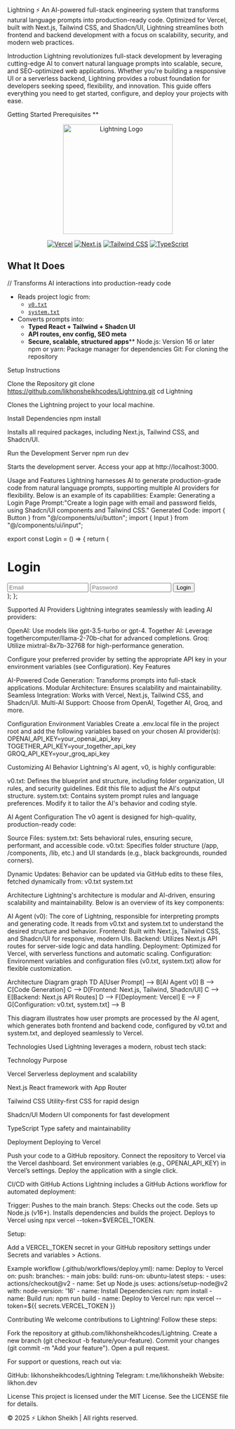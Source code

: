 Lightning ⚡
An AI-powered full-stack engineering system that transforms natural language prompts into production-ready code. Optimized for Vercel, built with Next.js, Tailwind CSS, and Shadcn/UI, Lightning streamlines both frontend and backend development with a focus on scalability, security, and modern web practices.

Introduction
Lightning revolutionizes full-stack development by leveraging cutting-edge AI to convert natural language prompts into scalable, secure, and SEO-optimized web applications. Whether you're building a responsive UI or a serverless backend, Lightning provides a robust foundation for developers seeking speed, flexibility, and innovation. This guide offers everything you need to get started, configure, and deploy your projects with ease.

Getting Started
Prerequisites
**<div align="center">
  <img src="https://raw.githubusercontent.com/likhonsheikhcodes/Lightning/main/public/lightning-logo.svg" alt="Lightning Logo" width="250" height="250"/>

  [![Vercel](https://img.shields.io/badge/Vercel-000000?style=for-the-badge&logo=vercel&logoColor=white)](https://vercel.com)
  [![Next.js](https://img.shields.io/badge/Next.js-000000?style=for-the-badge&logo=next.js&logoColor=white)](https://nextjs.org/)
  [![Tailwind CSS](https://img.shields.io/badge/Tailwind_CSS-38B2AC?style=for-the-badge&logo=tailwind-css&logoColor=white)](https://tailwindcss.com)
  [![TypeScript](https://img.shields.io/badge/TypeScript-007ACC?style=for-the-badge&logo=typescript&logoColor=white)](https://www.typescriptlang.org/)
</div>

## What It Does

// Transforms AI interactions into production-ready code
- Reads project logic from:
  - [`v0.txt`](https://raw.githubusercontent.com/likhonsheikhcodes/Lightning/main/v0.txt)
  - [`system.txt`](https://raw.githubusercontent.com/likhonsheikhcodes/Lightning/main/system.txt)
- Converts prompts into:
  - **Typed React + Tailwind + Shadcn UI**
  - **API routes, env config, SEO meta**
  - **Secure, scalable, structured apps****
Node.js: Version 16 or later
npm or yarn: Package manager for dependencies
Git: For cloning the repository

Setup Instructions

Clone the Repository
git clone https://github.com/likhonsheikhcodes/Lightning.git
cd Lightning

Clones the Lightning project to your local machine.

Install Dependencies
npm install

Installs all required packages, including Next.js, Tailwind CSS, and Shadcn/UI.

Run the Development Server
npm run dev

Starts the development server. Access your app at http://localhost:3000.



Usage and Features
Lightning harnesses AI to generate production-grade code from natural language prompts, supporting multiple AI providers for flexibility. Below is an example of its capabilities:
Example: Generating a Login Page
Prompt:"Create a login page with email and password fields, using Shadcn/UI components and Tailwind CSS."
Generated Code:
import { Button } from "@/components/ui/button";
import { Input } from "@/components/ui/input";

export const Login = () => {
  return (
    <div className="flex items-center justify-center min-h-screen bg-black">
      <div className="p-6 bg-white rounded-lg shadow-lg border border-white/10">
        <h1 className="text-2xl font-bold mb-4">Login</h1>
        <Input type="email" placeholder="Email" className="mb-4" />
        <Input type="password" placeholder="Password" className="mb-4" />
        <Button variant="ghost">Login</Button>
      </div>
    </div>
  );
};

Supported AI Providers
Lightning integrates seamlessly with leading AI providers:

OpenAI: Use models like gpt-3.5-turbo or gpt-4.
Together AI: Leverage togethercomputer/llama-2-70b-chat for advanced completions.
Groq: Utilize mixtral-8x7b-32768 for high-performance generation.

Configure your preferred provider by setting the appropriate API key in your environment variables (see Configuration).
Key Features

AI-Powered Code Generation: Transforms prompts into full-stack applications.
Modular Architecture: Ensures scalability and maintainability.
Seamless Integration: Works with Vercel, Next.js, Tailwind CSS, and Shadcn/UI.
Multi-AI Support: Choose from OpenAI, Together AI, Groq, and more.


Configuration
Environment Variables
Create a .env.local file in the project root and add the following variables based on your chosen AI provider(s):
OPENAI_API_KEY=your_openai_api_key
TOGETHER_API_KEY=your_together_api_key
GROQ_API_KEY=your_groq_api_key

Customizing AI Behavior
Lightning's AI agent, v0, is highly configurable:

v0.txt: Defines the blueprint and structure, including folder organization, UI rules, and security guidelines. Edit this file to adjust the AI's output structure.
system.txt: Contains system prompt rules and language preferences. Modify it to tailor the AI's behavior and coding style.

AI Agent Configuration
The v0 agent is designed for high-quality, production-ready code:

Source Files:
system.txt: Sets behavioral rules, ensuring secure, performant, and accessible code.
v0.txt: Specifies folder structure (/app, /components, /lib, etc.) and UI standards (e.g., black backgrounds, rounded corners).


Dynamic Updates: Behavior can be updated via GitHub edits to these files, fetched dynamically from:
v0.txt
system.txt




Architecture
Lightning's architecture is modular and AI-driven, ensuring scalability and maintainability. Below is an overview of its key components:

AI Agent (v0): The core of Lightning, responsible for interpreting prompts and generating code. It reads from v0.txt and system.txt to understand the desired structure and behavior.
Frontend: Built with Next.js, Tailwind CSS, and Shadcn/UI for responsive, modern UIs.
Backend: Utilizes Next.js API routes for server-side logic and data handling.
Deployment: Optimized for Vercel, with serverless functions and automatic scaling.
Configuration: Environment variables and configuration files (v0.txt, system.txt) allow for flexible customization.

Architecture Diagram
graph TD
    A[User Prompt] --> B[AI Agent v0]
    B --> C[Code Generation]
    C --> D[Frontend: Next.js, Tailwind, Shadcn/UI]
    C --> E[Backend: Next.js API Routes]
    D --> F[Deployment: Vercel]
    E --> F
    G[Configuration: v0.txt, system.txt] --> B

This diagram illustrates how user prompts are processed by the AI agent, which generates both frontend and backend code, configured by v0.txt and system.txt, and deployed seamlessly to Vercel.

Technologies Used
Lightning leverages a modern, robust tech stack:



Technology
Purpose



Vercel
Serverless deployment and scalability


Next.js
React framework with App Router


Tailwind CSS
Utility-first CSS for rapid design


Shadcn/UI
Modern UI components for fast development


TypeScript
Type safety and maintainability



Deployment
Deploying to Vercel

Push your code to a GitHub repository.
Connect the repository to Vercel via the Vercel dashboard.
Set environment variables (e.g., OPENAI_API_KEY) in Vercel’s settings.
Deploy the application with a single click.

CI/CD with GitHub Actions
Lightning includes a GitHub Actions workflow for automated deployment:

Trigger: Pushes to the main branch.
Steps:
Checks out the code.
Sets up Node.js (v16+).
Installs dependencies and builds the project.
Deploys to Vercel using npx vercel --token=$VERCEL_TOKEN.



Setup:

Add a VERCEL_TOKEN secret in your GitHub repository settings under Secrets and variables > Actions.

Example workflow (.github/workflows/deploy.yml):
name: Deploy to Vercel
on:
  push:
    branches:
      - main
jobs:
  build:
    runs-on: ubuntu-latest
    steps:
      - uses: actions/checkout@v2
      - name: Set up Node.js
        uses: actions/setup-node@v2
        with:
          node-version: '16'
      - name: Install Dependencies
        run: npm install
      - name: Build
        run: npm run build
      - name: Deploy to Vercel
        run: npx vercel --token=${{ secrets.VERCEL_TOKEN }}


Contributing
We welcome contributions to Lightning! Follow these steps:

Fork the repository at github.com/likhonsheikhcodes/Lightning.
Create a new branch (git checkout -b feature/your-feature).
Commit your changes (git commit -m "Add your feature").
Open a pull request.

For support or questions, reach out via:

GitHub: likhonsheikhcodes/Lightning
Telegram: t.me/likhonsheikh
Website: likhon.dev


License
This project is licensed under the MIT License. See the LICENSE file for details.

© 2025 ⚡ Likhon Sheikh | All rights reserved.
